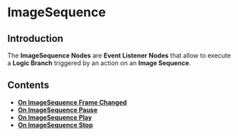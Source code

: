 # ImageSequence

## Introduction

The **ImageSequence Nodes** are **Event Listener** **Nodes** that allow to execute a **Logic Branch** triggered by an action on an **Image Sequence**.

## Contents

* [**On ImageSequence Frame Changed**](on-imagesequence-frame-changed.md)
* [**On ImageSequence Pause**](on-imagesequence-pause.md)
* [**On ImageSequence Play**](on-imagesequence-play.md)
* [**On ImageSequence Stop**](on-imagesequence-stop.md)

